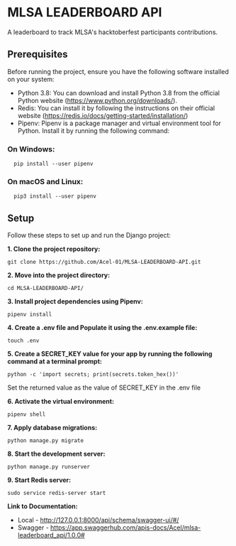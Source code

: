 # MLSA LEADERBOARD API

A leaderboard to track MLSA's hacktoberfest participants contributions.

## Prerequisites

Before running the project, ensure you have the following software installed on your system:

- Python 3.8: You can download and install Python 3.8 from the official Python website (https://www.python.org/downloads/).
- Redis: You can install it by following the instructions on their official website (https://redis.io/docs/getting-started/installation/)
- Pipenv: Pipenv is a package manager and virtual environment tool for Python. Install it by running the following command:

### On Windows:


      pip install --user pipenv

### On macOS and Linux:


      pip3 install --user pipenv

## Setup

Follow these steps to set up and run the Django project:


**1. Clone the project repository:**

    git clone https://github.com/Acel-01/MLSA-LEADERBOARD-API.git


**2. Move into the project directory:**

    cd MLSA-LEADERBOARD-API/


**3. Install project dependencies using Pipenv:**

    pipenv install

**4. Create a .env file and Populate it using the .env.example file:**

    touch .env


**5. Create a SECRET_KEY value for your app by running the following command at a terminal prompt:**

    python -c 'import secrets; print(secrets.token_hex())'

Set the returned value as the value of SECRET_KEY in the .env file

**6. Activate the virtual environment:**

    pipenv shell


**7. Apply database migrations:**

    python manage.py migrate


**8. Start the development server:**

    python manage.py runserver

**9. Start Redis server:**

    sudo service redis-server start

**Link to Documentation:**

- Local - http://127.0.0.1:8000/api/schema/swagger-ui/#/
- Swagger - https://app.swaggerhub.com/apis-docs/Acel/mlsa-leaderboard_api/1.0.0#
